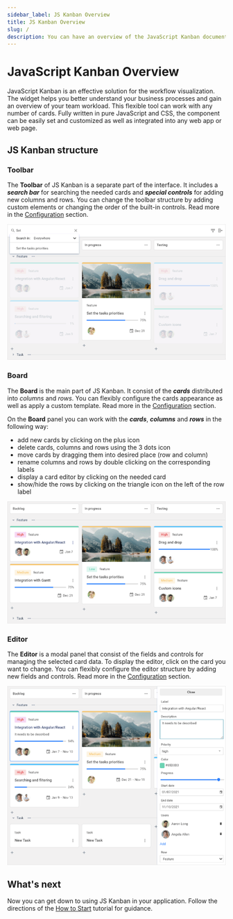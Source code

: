 ```yaml
---
sidebar_label: JS Kanban Overview
title: JS Kanban Overview
slug: /
description: You can have an overview of the JavaScript Kanban documentation. Browse developer guides and API reference and try out code examples and live demos.
---
```


# JavaScript Kanban Overview

JavaScript Kanban is an effective solution for the workflow visualization. The widget helps you better understand your business processes and gain an overview of your team workload. This flexible tool can work with any number of cards. Fully written in pure JavaScript and CSS, the component can be easily set and customized as well as integrated into any web app or web page.

## JS Kanban structure

### Toolbar

The **Toolbar** of JS Kanban is a separate part of the interface. It includes a ***search bar*** for searching the needed cards and ***special controls*** for adding new columns and rows. You can change the toolbar structure by adding custom elements or changing the order of the built-in controls. Read more in the [Configuration](./guides/configuration#toolbar) section.

![JS Kanban Toolbar](assets/js_kanban_toolbar.png)

### Board

The **Board** is the main part of JS Kanban. It consist of the ***cards*** distributed into *columns* and *rows*. You can flexibly configure the cards appearance as well as apply a custom template. Read more in the [Configuration](./guides/configuration#cards) section.

On the **Board** panel you can work with the ***cards***, ***columns*** and ***rows*** in the following way:

- add new cards by clicking on the plus icon
- delete cards, columns and rows using the 3 dots icon
- move cards by dragging them into desired place (row and column)
- rename columns and rows by double clicking on the corresponding labels
- display a card editor by clicking on the needed card
- show/hide the rows by clicking on the triangle icon on the left of the row label

![JS Kanban Board](assets/js_kanban_board.png)

### Editor

The **Editor** is a modal panel that consist of the fields and controls for managing the selected card data. To display the editor, click on the card you want to change. You can flexibly configure the editor structure by adding new fields and controls. Read more in the [Configuration](./guides/configuration#editor) section.

![JS Kanban Editor](assets/js_kanban_editor.png)

## What's next

Now you can get down to using JS Kanban in your application. Follow the directions of the [How to Start](./how_to_start) tutorial for guidance.
